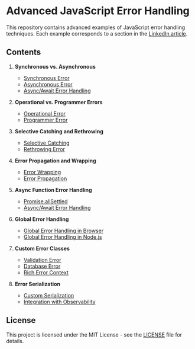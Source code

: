 # Advanced JavaScript Error Handling

This repository contains advanced examples of JavaScript error handling techniques. Each example corresponds to a section in the [LinkedIn article](https://www.linkedin.com/pulse/error-handling-javascript-beyond-basics-code-abolfazl-ghodrati-rmusf).

## Contents

1. **Synchronous vs. Asynchronous**
   - [Synchronous Error](./Synchronous-vs-Asynchronous/synchronous-error.js)
   - [Asynchronous Error](./Synchronous-vs-Asynchronous/asynchronous-error.js)
   - [Async/Await Error Handling](./Synchronous-vs-Asynchronous/async-await-error.js)

2. **Operational vs. Programmer Errors**
   - [Operational Error](./Operational-vs-Programmer/operational-error.js)
   - [Programmer Error](./Operational-vs-Programmer/programmer-error.js)

3. **Selective Catching and Rethrowing**
   - [Selective Catching](./Selective-Catching-and-Rethrowing/selective-catch.js)
   - [Rethrowing Error](./Selective-Catching-and-Rethrowing/rethrowing-error.js)

4. **Error Propagation and Wrapping**
   - [Error Wrapping](./Error-Propagation-and-Wrapping/error-wrapping.js)
   - [Error Propagation](./Error-Propagation-and-Wrapping/error-propagation.js)

5. **Async Function Error Handling**
   - [Promise.allSettled](./Async-Function-Error-Handling/promise-allsettled.js)
   - [Async/Await Error Handling](./Async-Function-Error-Handling/async-error-handling.js)

6. **Global Error Handling**
   - [Global Error Handling in Browser](./Global-Error-Handling/global-error-browser.js)
   - [Global Error Handling in Node.js](./Global-Error-Handling/global-error-node.js)

7. **Custom Error Classes**
   - [Validation Error](./Custom-Error-Classes/validation-error.js)
   - [Database Error](./Custom-Error-Classes/database-error.js)
   - [Rich Error Context](./Custom-Error-Classes/rich-error-context.js)

8. **Error Serialization**
   - [Custom Serialization](./Error-Serialization/custom-serialization.js)
   - [Integration with Observability](./Error-Serialization/integrate-observability.js)

## License

This project is licensed under the MIT License - see the [LICENSE](LICENSE) file for details.
